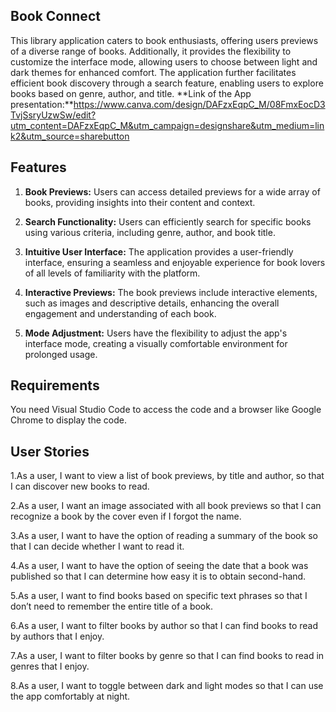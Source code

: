 
## Book Connect 

This library application caters to book enthusiasts, offering users previews of a diverse range of books. Additionally, it provides the flexibility to customize the interface mode, allowing users to choose between light and dark themes for enhanced comfort. The application further facilitates efficient book discovery through a search feature, enabling users to explore books based on genre, author, and title.
**Link of the App presentation:**https://www.canva.com/design/DAFzxEqpC_M/08FmxEocD3TvjSsryUzwSw/edit?utm_content=DAFzxEqpC_M&utm_campaign=designshare&utm_medium=link2&utm_source=sharebutton

## Features
1. **Book Previews:** Users can access detailed previews for a wide array of books, providing insights into their content and context.

2. **Search Functionality:** Users can efficiently search for specific books using various criteria, including genre, author, and book title.

3. **Intuitive User Interface:** The application provides a user-friendly interface, ensuring a seamless and enjoyable experience for book lovers of all levels of familiarity with the platform.

4. **Interactive Previews:** The book previews include interactive elements, such as images and descriptive details, enhancing the overall engagement and understanding of each book.

5. **Mode Adjustment:** Users have the flexibility to adjust the app's interface mode, creating a visually comfortable environment for prolonged usage.

## Requirements

You need Visual Studio Code to access the code and a browser like Google Chrome to display the code.

## User Stories

1.As a user, I want to view a list of book previews, by title and author, so that I can discover new books to read.

2.As a user, I want an image associated with all book previews so that I can recognize a book by the cover even if I forgot the name.

3.As a user, I want to have the option of reading a summary of the book so that I can decide whether I want to read it.

4.As a user, I want to have the option of seeing the date that a book was published so that I can determine how easy it is to obtain second-hand.

5.As a user, I want to find books based on specific text phrases so that I don’t need to remember the entire title of a book.

6.As a user, I want to filter books by author so that I can find books to read by authors that I enjoy.

7.As a user, I want to filter books by genre so that I can find books to read in genres that I enjoy.

8.As a user, I want to toggle between dark and light modes so that I can use the app comfortably at night.
